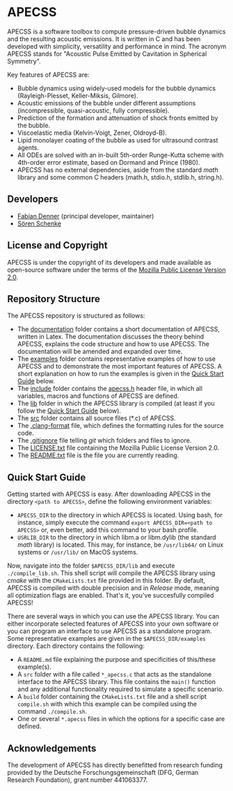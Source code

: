 # APECSS
APECSS is a software toolbox to compute pressure-driven bubble dynamics and the resulting acoustic emissions. It is written in C and has been developed with simplicity, versatility and performance in mind. The acronym APECSS stands for "Acoustic Pulse Emitted by Cavitation in Spherical Symmetry".

Key features of APECSS are:
- Bubble dynamics using widely-used models for the bubble dynamics (Rayleigh-Plesset, Keller-Miksis, Gilmore).
- Acoustic emissions of the bubble under different assumptions (incompressible, quasi-acoustic, fully compressible).
- Prediction of the formation and attenuation of shock fronts emitted by the bubble.
- Viscoelastic media (Kelvin-Voigt, Zener, Oldroyd-B).
- Lipid monolayer coating of the bubble as used for ultrasound contrast agents.
- All ODEs are solved with an in-built 5th-order Runge-Kutta scheme with 4th-order error estimate, based on Dormand and Prince (1980).
- APECSS has no external dependencies, aside from the standard _math_ library and some common C headers (math.h, stdio.h, stdlib.h, string.h).

## Developers
- [Fabian Denner](mailto:fabian.denner@ovgu.de) (principal developer, maintainer)
- [Sören Schenke](mailto:soeren.schenke@ovgu.de)

## License and Copyright
APECSS is under the copyright of its developers and made available as open-source software under the terms of the [Mozilla Public License Version 2.0](LICENSE.txt).

## Repository Structure
The APECSS repository is structured as follows:
- The [documentation](/documentation/) folder contains a short documentation of APECSS, written in Latex. The documentation discusses the theory behind APECSS, explains the code structure and how to use APECSS. The documentation will be amended and expanded over time.
- The [examples](/examples/) folder contains representative examples of how to use APECSS and to demonstrate the most important features of APECSS. A short explanation on how to run the examples is given in the [Quick Start Guide](#quick-start-guide) below.
- The [include](/include/) folder contains the [apecss.h](/include/apecss.h) header file, in which all variables, macros and functions of APECSS are defined.
- The [lib](/lib/) folder in which the APECSS library is compiled (at least if you follow the [Quick Start Guide](#quick-start-guide) below).
- The [src](/src/) folder contains all source files (*.c) of APECSS.
- The [.clang-format](.clang-format) file, which defines the formatting rules for the source code.
- The [.gitignore](.gitignore) file telling _git_ which folders and files to ignore.
- The [LICENSE.txt](LICENSE.txt) file containing the Mozilla Public License Version 2.0.
- The [README.txt](README.txt) file is the file you are currently reading.

## Quick Start Guide
Getting started with APECSS is easy. After downloading APECSS in the directory ````<path to APECSS>````, define the following environment variables:
- ````APECSS_DIR```` to the directory in which APECSS is located. Using bash, for instance, simply execute the command ````export APECSS_DIR=<path to APECSS>```` or, even better, add this command to your bash profile.
- ````USRLIB_DIR```` to the directory in which libm.a or libm.dylib (the standard _math_ library) is located. This may, for instance, be ````/usr/lib64/```` on Linux systems or ````/usr/lib/```` on MacOS systems.

Now, navigate into the folder ````$APECSS_DIR/lib```` and execute ````./compile_lib.sh````. This shell script will compile the APECSS library using _cmake_ with the ````CMakeLists.txt```` file provided in this folder. By default, APECSS is compiled with double precision and in _Release_ mode, meaning all optimization flags are enabled. That's it, you've succesfully compiled APECSS!

There are several ways in which you can use the APECSS library. You can either incorporate selected features of APECSS into your own software or you can program an interface to use APECSS as a standalone program. Some representative examples are given in the ````$APECSS_DIR/examples```` directory. Each directory contains the following:
- A ````README.md```` file explaining the purpose and specificities of this/these example(s).
- A ````src```` folder with a file called ````*_apecss.c```` that acts as the standalone interface to the APECSS library. This file contains the ````main()```` function and any additional functionality required to simulate a specific scenario.
- A ````build```` folder containing the ````CMakeLists.txt```` file and a shell script ````compile.sh```` with which this example can be compiled using the command ````./compile.sh````.
- One or several ````*.apecss```` files in which the options for a specific case are defined.

## Acknowledgements
The development of APECSS has directly benefitted from research funding provided by the Deutsche Forschungsgemeinschaft (DFG, German Research Foundation), grant number 441063377.